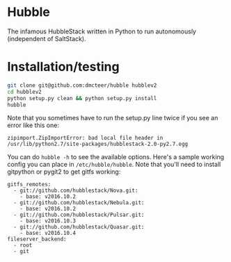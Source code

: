 # Hubble
The infamous HubbleStack written in Python to run autonomously (independent of SaltStack).

# Installation/testing

```bash
git clone git@github.com:dmcteer/hubble hubblev2
cd hubblev2
python setup.py clean && python setup.py install
hubble
```

Note that you sometimes have to run the setup.py line twice if you see an error
like this one:

```
zipimport.ZipImportError: bad local file header in /usr/lib/python2.7/site-packages/hubblestack-2.0-py2.7.egg
```

You can do `hubble -h` to see the available options. Here's a sample working
config you can place in `/etc/hubble/hubble`. Note that you'll need to install
gitpython or pygit2 to get gitfs working:

```
gitfs_remotes:
  - git://github.com/hubblestack/Nova.git:
    - base: v2016.10.2
  - git://github.com/hubblestack/Nebula.git:
    - base: v2016.10.2
  - git://github.com/hubblestack/Pulsar.git:
    - base: v2016.10.3
  - git://github.com/hubblestack/Quasar.git:
    - base: v2016.10.4
fileserver_backend:
  - root
  - git
```
